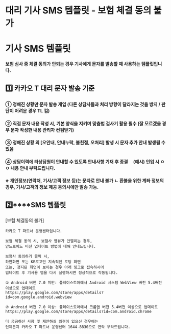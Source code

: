 # 대리 기사 SMS 템플릿 - 보험 체결 동의 불가

**기사 SMS 템플릿**
==============

**보험 심사 중 체결 동의가 안되는 경우 기사에게 문자를 발송할 때 사용하는 템플릿입니다.**

**1️⃣ 카카오 T 대리 문자 발송 기준**
-------------------------

#### **① 정해진 상황만 문자 발송 개입 (다른 상담사들과 처리 방향이 달라지는 것을 방지 / 판단이 어려운 경우 TL 컴)**

#### **② 직접 문자 내용 작성 시, 기본 양식을 지키며 맞춤법 검사기 활용 필수 (잘 모르겠을 경우 문자 작성한 내용 관리자 컨펌받기)**

#### **③ 정해진 상황 외 [오안내, 안내누락, 불친절, 오처리] 발생 시 문자 추가 안내 발생될 수 있음**

#### **④ 상담이력에 타상담원이 안내할 수 있도록 안내사항 기재 후 종결     (예시) 인입 시 ㅇㅇ 내용 안내 부탁드립니다.**

#### **※ 개인정보(연락처, 기사/고객 정보 등)는 문자로 안내 불가 ㄴ 환불을 위한 계좌 정보의 경우, 기사/고객의 정보 제공 동의시에만 발송 가능.**

**2️⃣****SMS 템플릿**
------------------

[보험 체결동의 불가]

```
카카오 T 파트너 운영센터입니다.  
  
보험 체결 동의 시, 보험사 웹뷰가 안열리는 경우,   
안드로이드 버전 업데이트 방법에 대해 안내드립니다.  
  
보험사 동의하기 클릭 시,   
하얀화면 또는 KB로고만 지속적인 로딩 화면   
또는, 정지된 화면이 보이는 경우 아래 링크로 접속하시어  
업데이트 후 기사용 앱을 다시 실행하시면 정상적으로 작동됩니다.  
  
① Android 버전 7.0 미만: 플레이스토어에서 Android 시스템 WebView 버전 5.4버전 이상으로 업데이트  
https://play.google.com/store/apps/details?id=com.google.android.webview  
  
② Android 버전 7.0 이상: 플레이스토어에서 크롬앱 버전 5.4버전 이상으로 업데이트  
https://play.google.com/store/apps/details?id=com.android.chrome  
  
더 궁금하신 사항 및 제안하실 의견이 있으신 경우에는  
언제든지 카카오 T 파트너 운영센터 1644-8830으로 연락 부탁드립니다.
```